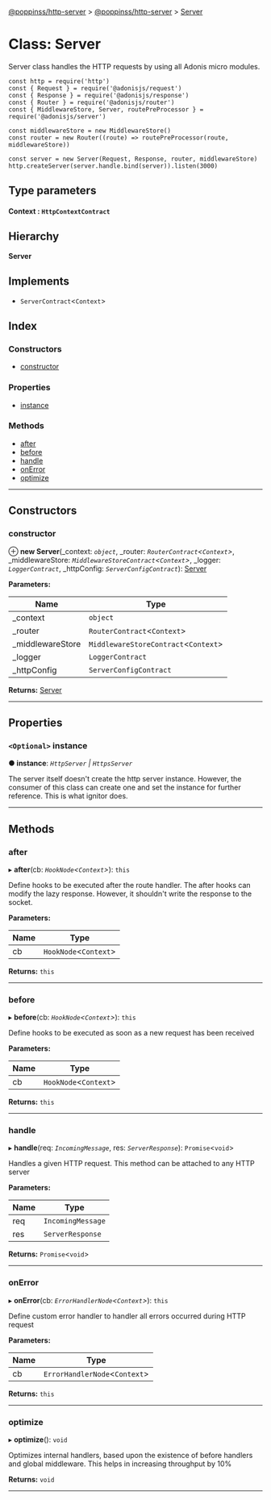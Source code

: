 [@poppinss/http-server](../README.md) > [@poppinss/http-server](../modules/_poppinss_http_server.md) > [Server](../classes/_poppinss_http_server.server.md)

# Class: Server

Server class handles the HTTP requests by using all Adonis micro modules.

```
const http = require('http')
const { Request } = require('@adonisjs/request')
const { Response } = require('@adonisjs/response')
const { Router } = require('@adonisjs/router')
const { MiddlewareStore, Server, routePreProcessor } = require('@adonisjs/server')

const middlewareStore = new MiddlewareStore()
const router = new Router((route) => routePreProcessor(route, middlewareStore))

const server = new Server(Request, Response, router, middlewareStore)
http.createServer(server.handle.bind(server)).listen(3000)
```

## Type parameters
#### Context :  `HttpContextContract`
## Hierarchy

**Server**

## Implements

* `ServerContract`<`Context`>

## Index

### Constructors

* [constructor](_poppinss_http_server.server.md#constructor)

### Properties

* [instance](_poppinss_http_server.server.md#instance)

### Methods

* [after](_poppinss_http_server.server.md#after)
* [before](_poppinss_http_server.server.md#before)
* [handle](_poppinss_http_server.server.md#handle)
* [onError](_poppinss_http_server.server.md#onerror)
* [optimize](_poppinss_http_server.server.md#optimize)

---

## Constructors

<a id="constructor"></a>

###  constructor

⊕ **new Server**(_context: *`object`*, _router: *`RouterContract`<`Context`>*, _middlewareStore: *`MiddlewareStoreContract`<`Context`>*, _logger: *`LoggerContract`*, _httpConfig: *`ServerConfigContract`*): [Server](_poppinss_http_server.server.md)

**Parameters:**

| Name | Type |
| ------ | ------ |
| _context | `object` |
| _router | `RouterContract`<`Context`> |
| _middlewareStore | `MiddlewareStoreContract`<`Context`> |
| _logger | `LoggerContract` |
| _httpConfig | `ServerConfigContract` |

**Returns:** [Server](_poppinss_http_server.server.md)

___

## Properties

<a id="instance"></a>

### `<Optional>` instance

**● instance**: *`HttpServer` \| `HttpsServer`*

The server itself doesn't create the http server instance. However, the consumer of this class can create one and set the instance for further reference. This is what ignitor does.

___

## Methods

<a id="after"></a>

###  after

▸ **after**(cb: *`HookNode`<`Context`>*): `this`

Define hooks to be executed after the route handler. The after hooks can modify the lazy response. However, it shouldn't write the response to the socket.

**Parameters:**

| Name | Type |
| ------ | ------ |
| cb | `HookNode`<`Context`> |

**Returns:** `this`

___
<a id="before"></a>

###  before

▸ **before**(cb: *`HookNode`<`Context`>*): `this`

Define hooks to be executed as soon as a new request has been received

**Parameters:**

| Name | Type |
| ------ | ------ |
| cb | `HookNode`<`Context`> |

**Returns:** `this`

___
<a id="handle"></a>

###  handle

▸ **handle**(req: *`IncomingMessage`*, res: *`ServerResponse`*): `Promise`<`void`>

Handles a given HTTP request. This method can be attached to any HTTP server

**Parameters:**

| Name | Type |
| ------ | ------ |
| req | `IncomingMessage` |
| res | `ServerResponse` |

**Returns:** `Promise`<`void`>

___
<a id="onerror"></a>

###  onError

▸ **onError**(cb: *`ErrorHandlerNode`<`Context`>*): `this`

Define custom error handler to handler all errors occurred during HTTP request

**Parameters:**

| Name | Type |
| ------ | ------ |
| cb | `ErrorHandlerNode`<`Context`> |

**Returns:** `this`

___
<a id="optimize"></a>

###  optimize

▸ **optimize**(): `void`

Optimizes internal handlers, based upon the existence of before handlers and global middleware. This helps in increasing throughput by 10%

**Returns:** `void`

___

